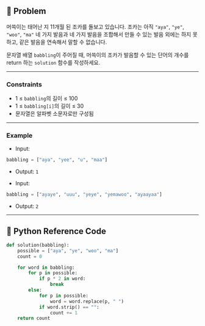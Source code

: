 ## 🧠 Problem
머쓱이는 태어난 지 11개월 된 조카를 돌보고 있습니다.
조카는 아직 `"aya"`, `"ye"`, `"woo"`, `"ma"` 네 가지 발음과 
네 가지 발음을 조합해서 만들 수 있는 발음 외에는 하지 못하고,
같은 발음을 연속해서 말할 수 없습니다.

문자열 배열 `babbling`이 주어질 때, 머쓱이의 조카가 발음할 수 있는 단어의 개수를 return 하는
`solution` 함수를 작성하세요.

---

### Constraints
- 1 ≤ `babbling`의 길이 ≤ 100
- 1 ≤ `babbling[i]`의 길이 ≤ 30
- 문자열은 알파벳 소문자로만 구성됨

---

### Example

- Input:
```python
babbling = ["aya", "yee", "u", "maa"]
```
- Output: `1`

- Input:
```python
babbling = ["ayaye", "uuu", "yeye", "yemawoo", "ayaayaa"]
```
- Output: `2`

---

## 🐍 Python Reference Code
```python
def solution(babbling):
    possible = ["aya", "ye", "woo", "ma"]
    count = 0

    for word in babbling:
        for p in possible:
            if p * 2 in word:
                break
        else:
            for p in possible:
                word = word.replace(p, " ")
            if word.strip() == "":
                count += 1
    return count
```
